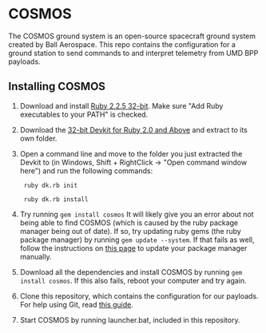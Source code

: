 # COSMOS

The COSMOS ground system is an open-source spacecraft ground system created by Ball Aerospace. This repo contains
the configuration for a ground station to send commands to and interpret telemetry from UMD BPP payloads.

## Installing COSMOS
1. Download and install [Ruby 2.2.5 32-bit](http://dl.bintray.com/oneclick/rubyinstaller/rubyinstaller-2.2.5.exe). Make sure "Add Ruby executables to your PATH" is checked.

2. Download the [32-bit Devkit for Ruby 2.0 and Above](http://dl.bintray.com/oneclick/rubyinstaller/DevKit-mingw64-32-4.7.2-20130224-1151-sfx.exe) and extract to its own folder. 

3. Open a command line and move to the folder you just extracted the Devkit to (in Windows, Shift + RightClick -> "Open command window here") and run the following commands:

        ruby dk.rb init
        
        ruby dk.rb install
        
4. Try running `gem install cosmos` It will likely give you an error about not being able to find COSMOS (which is caused by the ruby package manager being out of date). If so, try updating ruby gems (the ruby package manager) by running `gem update --system`. If that fails as well, follow the instructions on [this page](https://rubygems.org/pages/download/) to update your package manager manually.

5. Download all the dependencies and install COSMOS by running `gem install cosmos`. If this also fails, reboot your computer and try again.

6. Clone this repository, which contains the configuration for our payloads. For help using Git, read [this guide](http://zrb.io/git/).

7. Start COSMOS by running launcher.bat, included in this repository.

